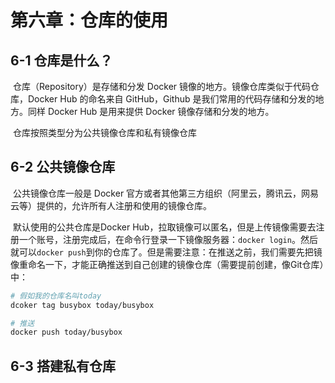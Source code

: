 # 第六章：仓库的使用

## 6-1 仓库是什么？

​	仓库（Repository）是存储和分发 Docker 镜像的地方。镜像仓库类似于代码仓库，Docker Hub 的命名来自 GitHub，Github 是我们常用的代码存储和分发的地方。同样 Docker Hub 是用来提供 Docker 镜像存储和分发的地方。

​	仓库按照类型分为公共镜像仓库和私有镜像仓库



## 6-2 公共镜像仓库

​	公共镜像仓库一般是 Docker 官方或者其他第三方组织（阿里云，腾讯云，网易云等）提供的，允许所有人注册和使用的镜像仓库。

​	默认使用的公共仓库是Docker Hub，拉取镜像可以匿名，但是上传镜像需要去注册一个账号，注册完成后，在命令行登录一下镜像服务器：`docker login`。然后就可以`docker push`到你的仓库了。但是需要注意：在推送之前，我们需要先把镜像重命名一下，才能正确推送到自己创建的镜像仓库（需要提前创建，像Git仓库）中：

```sh
# 假如我的仓库名叫today
dcoker tag busybox today/busybox

# 推送
docker push today/busybox
```



## 6-3 搭建私有仓库

​	